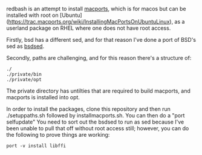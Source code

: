 redbash is an attempt to install [macports](https://www.macports.org/), which is for macos but can be installed with root on [Ubuntu] (https://trac.macports.org/wiki/InstallingMacPortsOnUbuntuLinux), as a userland package on RHEL where one does not have root access.  

Firstly, bsd has a different sed, and for that reason I've done a port of BSD's sed as [bsdsed](https://github.com/bpdegnan/bsdsed). 

Secondly, paths are challenging, and for this reason there's a structure of:
    
    ./
    ./private/bin
    ./private/opt
      
The private directory has untilties that are required to build macports, and macports is installed into opt.

In order to install the packages, clone this repository and then run ./setuppaths.sh followed by installmacports.sh.  You can then do a "port selfupdate"  You need to sort out the bsdsed to run as sed because I've been unable to pull that off without root access still; however, you can do the following to prove things are working:

    port -v install libffi
